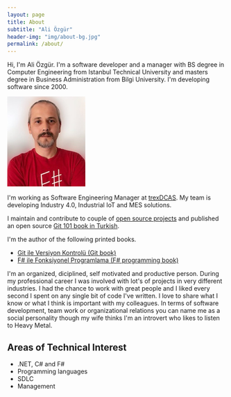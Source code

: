 ```yaml
---
layout: page
title: About
subtitle: "Ali Özgür"
header-img: "img/about-bg.jpg"
permalink: /about/
---
```


Hi, I'm Ali Özgür. I'm a software developer and a manager with BS degree in Computer Engineering from Istanbul Technical University and masters degree in Business Administration from Bilgi University. I'm developing software since 2000.

![Ali Özgür](/media/aliozgur.jpg)

I'm working as Software Engineering Manager at [trexDCAS](https://trex.com.tr/en/home/). My team is developing Industry 4.0, Industrial IoT and  MES solutions.

I maintain and contribute to couple of [open source projects](https://github.com/aliozgur) and published an open source [Git 101 book in Turkish](https://www.gitbook.com/book/aliozgur/git101/details).

I'm the author of the following printed books.

* [Git ile Versiyon Kontrolü (Git book)](https://www.dikeyeksen.com/products/git-ile-versiyon-kontrolu)
* [F# ile Fonksiyonel Programlama (F# programming book)](https://www.dikeyeksen.com/products/f-ile-fonksiyonel-programlama)


I'm an organized, diciplined, self motivated and productive person. During my professional career I was involved with lot's of projects in very different industries. I had the chance to work with great people and I liked every second I spent on any single bit of code I've written. I love to share what I know or what I think is important with my colleagues. In terms of software development, team work or organizational relations you can name me as a social personality though my wife thinks I'm an introvert who likes to listen to Heavy Metal.


## Areas of Technical Interest

* .NET, C# and F#
* Programming languages
* SDLC
* Management
